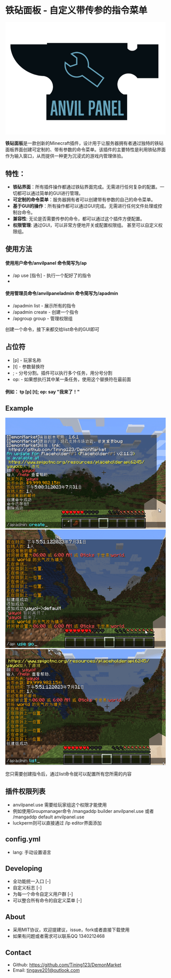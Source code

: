 # 铁砧面板 - 自定义带传参的指令菜单
![logo](https://raw.githubusercontent.com/Tining123/anvilpanel/master/img/logo-small.png)


**铁砧面板**是一款创新的Minecraft插件，设计用于让服务器拥有者通过独特的铁砧面板界面创建可定制的、带有参数的命令菜单。该插件的主要特性是利用铁砧界面作为输入窗口，从而提供一种更为沉浸式的游戏内管理体验。

## 特性：
- **铁砧界面**：所有插件操作都通过铁砧界面完成。无需进行任何复杂的配置。一切都可以通过简单的GUI进行管理。
- **可定制的命令菜单**：服务器拥有者可以创建带有参数的自己的命令菜单。
- **基于GUI的操作**：所有操作都可以通过GUI完成。无需进行任何文件处理或控制台命令。
- **兼容性**: 无论是否需要传参的命令，都可以通过这个插件方便配置。 
- **权限管理**: 通过GUI，可以非常方便地开关或配置权限组。 甚至可以自定义权限组。

## 使用方法
#### 使用用户命令/anvilpanel 命令简写为/ap
+ /ap use [指令] - 执行一个配好了的指令
+ 
#### 使用管理员命令/anvilpaneladmin 命令简写为/apadmin
+ /apadmin list - 展示所有的指令
+ /apadmin create - 创建一个指令
+ /apgroup group - 管理权限组

创建一个命令，接下来都交给list命令的GUI即可

## 占位符
+ [p] - 玩家名称
+ [t] - 参数替换符
+ ; - 分号分割。插件可以执行多个任务，用分号分割
+ op: - 如果想执行其中某一条任务，使用这个替换符在最前面

#### 例如： tp [p] [t]; op: say "我来了！"

## Example
![craete](https://github.com/Tining123/AnvilPanel/blob/main/img/create.gif?raw=true)
![use](https://github.com/Tining123/AnvilPanel/blob/main/img/use.gif?raw=true)
![use](https://github.com/Tining123/AnvilPanel/blob/main/img/setting.gif?raw=true)

您只需要创建指令后，通过list命令就可以配置所有您所需的内容

## 插件权限列表
+ anvilpanel.use 需要给玩家组这个权限才能使用
+ 例如使用Groupmanager命令 /mangaddp builder anvilpanel.use 或者 /mangaddp default anvilpanel.use
+ luckperm则可以直接通过 /lp editor界面添加

## config.yml
+ lang: 手动设置语言

## Developing
+ 全功能统一入口 [-]
+ 自定义标志 [-]
+ 为每一个命令自定义用户群 [-]
+ 可以整合所有命令的自定义菜单 [-]
## About
+ 采用MIT协议，欢迎提建议，issue，fork或者直接下载使用
+ 如果有问题或者需求可以联系QQ 1340212468
## Contact
- Github: https://github.com/Tining123/DemonMarket
- Email: tingave201@outlook.com
